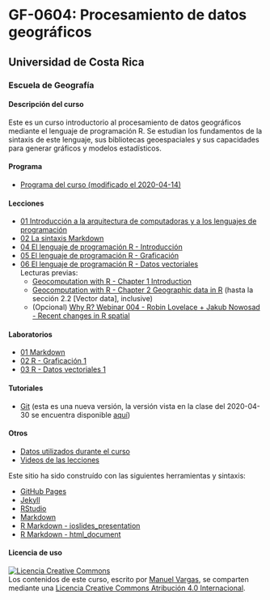 # GF-0604: Procesamiento de datos geográficos

## Universidad de Costa Rica
### Escuela de Geografía

#### Descripción del curso
Este es un curso introductorio al procesamiento de datos geográficos mediante el lenguaje de programación R. Se estudian los fundamentos de la sintaxis de este lenguaje, sus bibliotecas geoespaciales y sus capacidades para generar gráficos y modelos estadísticos.

#### Programa
* [Programa del curso (modificado el 2020-04-14)](https://github.com/geoprocesamiento-2020i/programa-curso/blob/master/GF-0604-Procesamiento_datos_geograficos-Programa_curso-2020-I-20200414.pdf)

#### Lecciones
* [01 Introducción a la arquitectura de computadoras y a los lenguajes de programación](https://geoprocesamiento-2020i.github.io/leccion-01-introduccion/)
* [02 La sintaxis Markdown](https://geoprocesamiento-2020i.github.io/leccion-02-markdown/)
* [04 El lenguaje de programación R - Introducción](https://geoprocesamiento-2020i.github.io/leccion-04-r-introduccion/)
* [05 El lenguaje de programación R - Graficación](https://geoprocesamiento-2020i.github.io/leccion-05-r-graficacion/)
* [06 El lenguaje de programación R - Datos vectoriales](https://geoprocesamiento-2020i.github.io/leccion-06-r-datos-vectoriales/)  
  Lecturas previas:
  - [Geocomputation with R - Chapter 1 Introduction](https://geocompr.robinlovelace.net/intro.html)
  - [Geocomputation with R - Chapter 2 Geographic data in R](https://geocompr.robinlovelace.net/spatial-class.html) (hasta la sección 2.2 [Vector data], inclusive)
  - (Opcional) [Why R? Webinar 004 - Robin Lovelace + Jakub Nowosad - Recent changes in R spatial](https://www.youtube.com/watch?v=Va0STgco7-4)


#### Laboratorios
* [01 Markdown](https://geoprocesamiento-2020i.github.io/laboratorio-01-markdown/)
* [02 R - Graficación 1](https://geoprocesamiento-2020i.github.io/laboratorio-02-r-graficacion-basica/)
* [03 R - Datos vectoriales 1](https://geoprocesamiento-2020i.github.io/laboratorio-03-r-datos-vectoriales-1/)

#### Tutoriales
* [Git](https://geoprocesamiento-2020i.github.io/tutorial-git/) (esta es una nueva versión, la versión vista en la clase del 2020-04-30 se encuentra disponible [aquí](https://geoprocesamiento-2020i.github.io/tutorial-01-git.bak/))

#### Otros
* [Datos utilizados durante el curso](https://github.com/geoprocesamiento-2020i/datos)
* [Videos de las lecciones](https://www.youtube.com/playlist?list=PL1gEgLSwAJeLl246l2ArAZUQw3ChvlalH)


Este sitio ha sido construído con las siguientes herramientas y sintaxis:

- [GitHub Pages](https://pages.github.com/)
- [Jekyll](https://jekyllrb.com/)
- [RStudio](https://rstudio.com/)
- [Markdown](https://daringfireball.net/projects/markdown/)
- [R Markdown - ioslides_presentation](https://bookdown.org/yihui/rmarkdown/ioslides-presentation.html)
- [R Markdown - html_document](https://bookdown.org/yihui/rmarkdown/html-document.html)

#### Licencia de uso
<a rel="license" href="http://creativecommons.org/licenses/by/4.0/"><img alt="Licencia Creative Commons" style="border-width:0" src="https://i.creativecommons.org/l/by/4.0/88x31.png" /></a><br /><span xmlns:dct="http://purl.org/dc/terms/" property="dct:title">Los contenidos de este curso</span>, escrito por <a xmlns:cc="http://creativecommons.org/ns#" href="https://github.com/mfvargas" property="cc:attributionName" rel="cc:attributionURL">Manuel Vargas</a>, se comparten mediante una <a rel="license" href="http://creativecommons.org/licenses/by/4.0/">Licencia Creative Commons Atribución 4.0 Internacional</a>.
